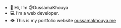 - 👋 Hi, I’m @OussamaKhouya
- 💻 I’m a web developer.
- 👁️ This is my portfolio website [oussamakhouya.me](https://www.oussamakhouya.com)


<!---
OussamaKhouya/OussamaKhouya is a ✨ special ✨ repository because its `README.md` (this file) appears on your GitHub profile.
You can click the Preview link to take a look at your changes.
--->

